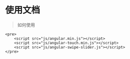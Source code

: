 使用文档
=============
> 如何使用
>
    <pre>
		<script src="js/angular.min.js"></script>
	    <script src="js/angular-touch.min.js"></script>
	    <script src="js/angular-swipe-slider.js"></script>
    </pre>